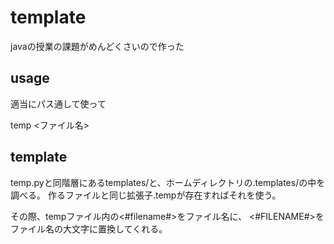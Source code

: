 # template
javaの授業の課題がめんどくさいので作った

## usage
適当にパス通して使って

temp <ファイル名>

## template
temp.pyと同階層にあるtemplates/と、ホームディレクトリの.templates/の中を調べる。
作るファイルと同じ拡張子.tempが存在すればそれを使う。

その際、tempファイル内の<#filename#>をファイル名に、
<#FILENAME#>をファイル名の大文字に置換してくれる。
